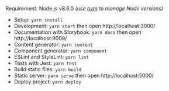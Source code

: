 Requirement: Node.js v8.6.0 _(use [nvm](https://github.com/creationix/nvm) to manage Node versions)_

- Setup: `yarn install`
- Development: `yarn start` then open http://localhost:3000/
- Documentation with Storybook: `yarn docs` then open http://localhost:9009/
- Content generator: `yarn content`
- Component generator: `yarn component`
- ESLint and StyleLint: `yarn lint`
- Tests with Jest: `yarn test`
- Build static files: `yarn build`
- Static server: `yarn serve` then open http://localhost:5000/
- Deploy project: `yarn deploy`
